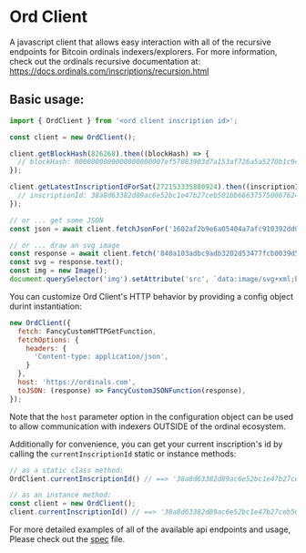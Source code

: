 # Ord Client

A javascript client that allows easy interaction with all of the recursive
endpoints for Bitcoin ordinals indexers/explorers.  For more information, check
out the ordinals recursive documentation at:
https://docs.ordinals.com/inscriptions/recursion.html

## Basic usage:

```javascript
import { OrdClient } from '<ord client inscription id>';

const client = new OrdClient();

client.getBlockHash(826268).then((blockHash) => {
  // blockHash: 0000000000000000000007ef57083903d7a153af726a5a5270b1c9c3d756c48d
});

client.getLatestInscriptionIdForSat(272153335880924).then((inscriptionId) => {
  // inscriptionId: 38a8d63382d89ac6e52bc1e47b27ceb501bb66637575006762499fee00ad4f31i13
});

// or ... get some JSON
const json = await client.fetchJsonFor('1602af2b9e6a05404a7afc910392dd0b3ed83813d3e0e3ff23c3b22e020e39aai0');

// or ... draw an svg image
const response = await client.fetch('840a103adbc9adb3202d53477fcb0039d5e1935f6f20b91d3e7bbe7fa3a1e1a1i31');
const svg = response.text();
const img = new Image();
document.querySelector('img').setAttribute('src', `data:image/svg+xml;base64,${btoa(svg)}`);

```

You can customize Ord Client's HTTP behavior by providing a config object
durint instantiation:

```javascript
new OrdClient({
  fetch: FancyCustomHTTPGetFunction,
  fetchOptions: {
    headers: {
      'Content-type: application/json',
    }
  },
  host: 'https://ordinals.com',
  toJSON: (response) => FancyCustomJSONFunction(response),
});
```

Note that the `host` parameter option in the configuration object can be used
to allow communication with indexers OUTSIDE of the ordinal ecosystem.

Additionally for convenience, you can get your current inscription's id by
calling the `currentInscriptionId` static or instance methods:

```javascript
// as a static class method:
OrdClient.currentInscriptionId() // ==> '38a8d63382d89ac6e52bc1e47b27ceb501bb66637575006762499fee00ad4f31i13'

// as an instance method:
const client = new OrdClient();
client.currentInscriptionId() // ==> '38a8d63382d89ac6e52bc1e47b27ceb501bb66637575006762499fee00ad4f31i13'
```

For more detailed examples of all of the available api endpoints and usage,
Please check out the [spec](https://github.com/patrick99e99/ord-client/blob/master/src/ord-client.spec.js) file.

